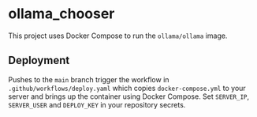 # ollama_chooser

This project uses Docker Compose to run the `ollama/ollama` image.

## Deployment

Pushes to the `main` branch trigger the workflow in `.github/workflows/deploy.yaml` which copies `docker-compose.yml` to your server and brings up the container using Docker Compose. Set `SERVER_IP`, `SERVER_USER` and `DEPLOY_KEY` in your repository secrets.
